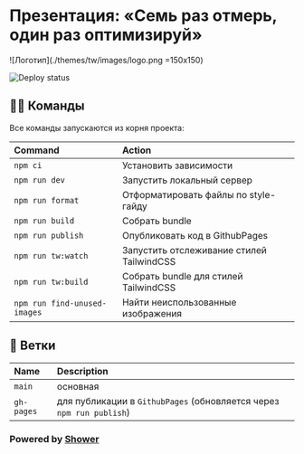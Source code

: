 # Презентация: «Семь раз отмерь, один раз оптимизируй»

![Логотип](./themes/tw/images/logo.png =150x150)

![Deploy status](https://github.com/d-rusakov-wp/perf/actions/workflows/deploy.yml/badge.svg?branch=main&event=push)

## 🐱‍💻 Команды

Все команды запускаются из корня проекта:

| Command                      | Action                                    |
| :--------------------------- | :---------------------------------------- |
| `npm ci`                     | Установить зависимости                    |
| `npm run dev`                | Запустить локальный сервер                |
| `npm run format`             | Отформатировать файлы по style-гайду      |
| `npm run build`              | Собрать bundle                            |
| `npm run publish`            | Опубликовать код в GithubPages            |
| `npm run tw:watch`           | Запустить отслеживание стилей TailwindCSS |
| `npm run tw:build`           | Собрать bundle для стилей TailwindCSS     |
| `npm run find-unused-images` | Найти неиспользованные изображения        |

## 🌿 Ветки

| Name       | Description                                                          |
| :--------- | :------------------------------------------------------------------- |
| `main`     | основная                                                             |
| `gh-pages` | для публикации в `GithubPages` (обновляется через `npm run publish`) |

### Powered by [Shower](https://github.com/shower/shower)
